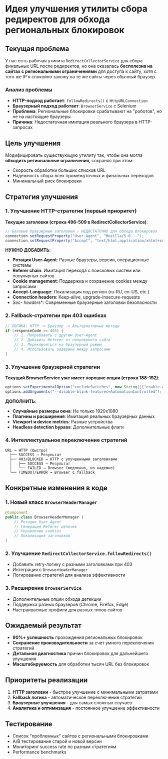 # Идея улучшения утилиты сбора редиректов для обхода региональных блокировок

## Текущая проблема
У нас есть рабочая утилита `RedirectCollectorService` для сбора финальных URL после редиректов, но она оказалась **бесполезна на сайтах с региональными ограничениями** для доступа к сайту, хотя с того же IP я спокойно захожу на те же сайты через обычный браузер.

### Анализ проблемы
- **HTTP-подход работает**: `followRedirects()` с `HttpURLConnection` 
- **Браузерный подход работает**: `BrowserService` с Selenium
- **Проблема**: Региональные блокировки срабатывают на "роботов", но не на настоящие браузеры
- **Причина**: Недостаточная имитация реального браузера в HTTP-запросах

## Цель улучшения
Модифицировать существующую утилиту так, чтобы она могла **обходить региональные ограничения**, сохраняя при этом:
- Скорость обработки больших списков URL
- Надежность сбора всех промежуточных и финальных переходов
- Минимальный риск блокировки

## Стратегия улучшения

### 1. Улучшение HTTP-стратегии (первый приоритет)
**Текущие заголовки (строка 496-509 в RedirectCollectorService)**:
```java
// Базовые браузерные заголовки - НЕДОСТАТОЧНО для обхода блокировок
connection.setRequestProperty("User-Agent", "Mozilla/5.0...");
connection.setRequestProperty("Accept", "text/html,application/xhtml+xml...");
```

**НУЖНО ДОБАВИТЬ**:
- **Ротация User-Agent**: Разные браузеры, версии, операционные системы
- **Referer chain**: Имитация перехода с поисковых систем или популярных сайтов  
- **Cookie management**: Поддержка и сохранение cookies между запросами
- **Accept-Language**: Локализация под регион (ru-RU, en-US, etc.)
- **Connection headers**: Keep-alive, upgrade-insecure-requests
- **Sec-* headers**: Современные браузерные заголовки безопасности

### 2. Fallback-стратегии при 403 ошибках
```java
// ЛОГИКА: HTTP -> Браузер -> Альтернативные методы
if (responseCode == 403) {
    // 1. Попробовать с другим User-Agent
    // 2. Добавить Referer от популярного сайта  
    // 3. Переключиться на браузерный режим
    // 4. Использовать задержки между запросами
}
```

### 3. Улучшение браузерной стратегии
**Текущий BrowserService уже имеет хорошие опции (строка 188-192)**:
```java
options.setExperimentalOption("excludeSwitches", new String[]{"enable-automation"});
options.addArguments("--disable-blink-features=AutomationControlled");
```

**ДОПОЛНИТЬ**:
- **Случайные размеры окна**: Не только 1920x1080
- **Плагины и расширения**: Имитация реальных браузерных данных
- **Viewport и device metrics**: Разные устройства
- **Headless detection bypass**: Дополнительные флаги

### 4. Интеллектуальное переключение стратегий
```
URL → HTTP (быстро)
  ├── SUCCESS → Результат
  ├── 403/BLOCKED → HTTP с улучшенными заголовками
  │   ├── SUCCESS → Результат  
  │   └── FAILED → Browser (медленно, но надежно)
  └── TIMEOUT/ERROR → Browser с fallback
```

## Конкретные изменения в коде

### 1. Новый класс `BrowserHeaderManager`
```java
@Component
public class BrowserHeaderManager {
    // Ротация User-Agent
    // Генерация Referer цепочек
    // Управление cookies
    // Локализация заголовков
}
```

### 2. Улучшение `RedirectCollectorService.followRedirects()`
- Добавить retry-логику с разными заголовками при 403
- Интеграция с `BrowserHeaderManager`
- Логирование стратегий для анализа эффективности

### 3. Расширение `BrowserService`
- Дополнительные опции обхода детекции
- Поддержка разных браузеров (Chrome, Firefox, Edge)
- Настраиваемые профили для разных типов сайтов

## Ожидаемый результат
- **90%+ успешность** прохождения региональных блокировок
- **Сохранение производительности** за счет умного переключения стратегий
- **Детальная диагностика** причин блокировок для дальнейшего улучшения
- **Масштабируемость** для обработки тысяч URL без блокировок

## Приоритеты реализации
1. **HTTP заголовки** - быстрое улучшение с минимальными затратами
2. **Fallback логика** - автоматическое переключение стратегий
3. **Браузерные улучшения** - для самых сложных случаев
4. **Аналитика и оптимизация** - постоянное улучшение эффективности

## Тестирование
- Список "проблемных" сайтов с региональными блокировками
- A/B тестирование старой и новой версии
- Мониторинг success rate по разным стратегиям
- Performance benchmarks